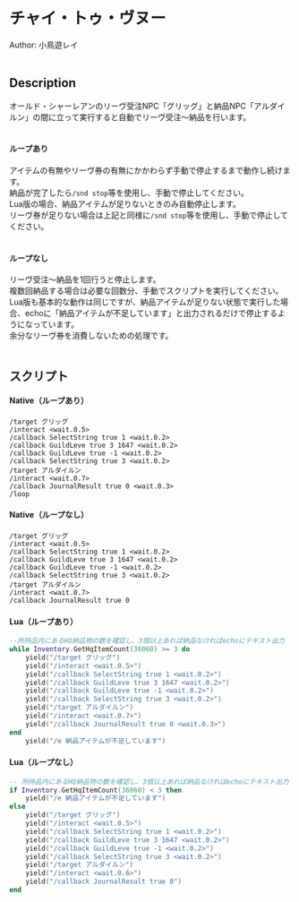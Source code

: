 # チャイ・トゥ・ヴヌー<br/>
Author: 小鳥遊レイ
<br/>
<br/>

## Description<br/>
オールド・シャーレアンのリーヴ受注NPC「グリッグ」と納品NPC「アルダイルン」の間に立って実行すると自動でリーヴ受注～納品を行います。<br/>
<br/>
#### ループあり<br/>
アイテムの有無やリーヴ券の有無にかかわらず手動で停止するまで動作し続けます。<br/>
納品が完了したら`/snd stop`等を使用し、手動で停止してください。<br/>
Lua版の場合、納品アイテムが足りないときのみ自動停止します。<br/>
リーヴ券が足りない場合は上記と同様に`/snd stop`等を使用し、手動で停止してください。<br/>
<br/>

#### ループなし<br/>
リーヴ受注～納品を1回行うと停止します。<br/>
複数回納品する場合は必要な回数分、手動でスクリプトを実行してください。<br/>
Lua版も基本的な動作は同じですが、納品アイテムが足りない状態で実行した場合、echoに「納品アイテムが不足しています」と出力されるだけで停止するようになっています。<br/>
余分なリーヴ券を消費しないための処理です。<br/>
<br/>

## スクリプト<br/>
#### Native（ループあり）
```
/target グリッグ
/interact <wait.0.5>
/callback SelectString true 1 <wait.0.2>
/callback GuildLeve true 3 1647 <wait.0.2>
/callback GuildLeve true -1 <wait.0.2>
/callback SelectString true 3 <wait.0.2>
/target アルダイルン
/interact <wait.0.7>
/callback JournalResult true 0 <wait.0.3>
/loop
```
#### Native（ループなし）
```
/target グリッグ
/interact <wait.0.5>
/callback SelectString true 1 <wait.0.2>
/callback GuildLeve true 3 1647 <wait.0.2>
/callback GuildLeve true -1 <wait.0.2>
/callback SelectString true 3 <wait.0.2>
/target アルダイルン
/interact <wait.0.7>
/callback JournalResult true 0
```
#### Lua（ループあり）
```Lua
--所持品内にあるHQ納品物の数を確認し、3個以上あれば納品なければechoにテキスト出力
while Inventory.GetHqItemCount(36060) >= 3 do
    yield("/target グリッグ")
    yield("/interact <wait.0.5>")
    yield("/callback SelectString true 1 <wait.0.2>")
    yield("/callback GuildLeve true 3 1647 <wait.0.2>")
    yield("/callback GuildLeve true -1 <wait.0.2>")
    yield("/callback SelectString true 3 <wait.0.2>")
    yield("/target アルダイルン")
    yield("/interact <wait.0.7>")
    yield("/callback JournalResult true 0 <wait.0.3>")
end
    yield("/e 納品アイテムが不足しています")
```
#### Lua（ループなし）
```Lua
-- 所持品内にあるHQ納品物の数を確認し、3個以上あれば納品なければechoにテキスト出力
if Inventory.GetHqItemCount(36060) < 3 then
    yield("/e 納品アイテムが不足しています")
else
    yield("/target グリッグ")
    yield("/interact <wait.0.5>")
    yield("/callback SelectString true 1 <wait.0.2>")
    yield("/callback GuildLeve true 3 1647 <wait.0.2>")
    yield("/callback GuildLeve true -1 <wait.0.2>")
    yield("/callback SelectString true 3 <wait.0.2>")
    yield("/target アルダイルン")
    yield("/interact <wait.0.6>")
    yield("/callback JournalResult true 0")
end
```